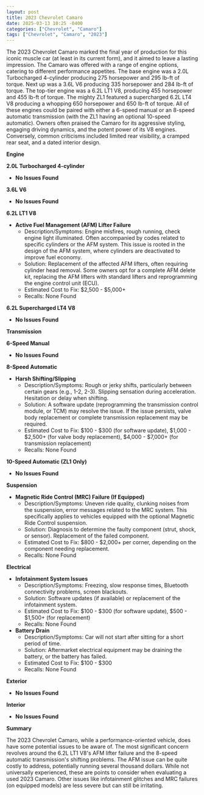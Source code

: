 ```yaml
---
layout: post
title: 2023 Chevrolet Camaro
date: 2025-03-13 10:25 -0400
categories: ["Chevrolet", "Camaro"]
tags: ["Chevrolet", "Camaro", "2023"]
---
```

The 2023 Chevrolet Camaro marked the final year of production for this iconic muscle car (at least in its current form), and it aimed to leave a lasting impression. The Camaro was offered with a range of engine options, catering to different performance appetites. The base engine was a 2.0L Turbocharged 4-cylinder producing 275 horsepower and 295 lb-ft of torque. Next up was a 3.6L V6 producing 335 horsepower and 284 lb-ft of torque. The top-tier engine was a 6.2L LT1 V8, producing 455 horsepower and 455 lb-ft of torque. The mighty ZL1 featured a supercharged 6.2L LT4 V8 producing a whopping 650 horsepower and 650 lb-ft of torque. All of these engines could be paired with either a 6-speed manual or an 8-speed automatic transmission (with the ZL1 having an optional 10-speed automatic). Owners often praised the Camaro for its aggressive styling, engaging driving dynamics, and the potent power of its V8 engines. Conversely, common criticisms included limited rear visibility, a cramped rear seat, and a dated interior design.

**Engine**

**2.0L Turbocharged 4-cylinder**

*   **No Issues Found**

**3.6L V6**

*   **No Issues Found**

**6.2L LT1 V8**

*   **Active Fuel Management (AFM) Lifter Failure**
    *   Description/Symptoms: Engine misfires, rough running, check engine light illuminated. Often accompanied by codes related to specific cylinders or the AFM system. This issue is rooted in the design of the AFM system, where cylinders are deactivated to improve fuel economy.
    *   Solution: Replacement of the affected AFM lifters, often requiring cylinder head removal. Some owners opt for a complete AFM delete kit, replacing the AFM lifters with standard lifters and reprogramming the engine control unit (ECU).
    *   Estimated Cost to Fix: $2,500 - $5,000+
    *   Recalls: None Found

**6.2L Supercharged LT4 V8**

*   **No Issues Found**

**Transmission**

**6-Speed Manual**

*   **No Issues Found**

**8-Speed Automatic**

*   **Harsh Shifting/Slipping**
    *   Description/Symptoms: Rough or jerky shifts, particularly between certain gears (e.g., 1-2, 2-3). Slipping sensation during acceleration. Hesitation or delay when shifting.
    *   Solution: A software update (reprogramming the transmission control module, or TCM) may resolve the issue. If the issue persists, valve body replacement or complete transmission replacement may be required.
    *   Estimated Cost to Fix: $100 - $300 (for software update), $1,000 - $2,500+ (for valve body replacement), $4,000 - $7,000+ (for transmission replacement)
    *   Recalls: None Found

**10-Speed Automatic (ZL1 Only)**

*   **No Issues Found**

**Suspension**

*   **Magnetic Ride Control (MRC) Failure (If Equipped)**
    *   Description/Symptoms: Uneven ride quality, clunking noises from the suspension, error messages related to the MRC system. This specifically applies to vehicles equipped with the optional Magnetic Ride Control suspension.
    *   Solution: Diagnosis to determine the faulty component (strut, shock, or sensor). Replacement of the failed component.
    *   Estimated Cost to Fix: $800 - $2,000+ per corner, depending on the component needing replacement.
    *   Recalls: None Found

**Electrical**

*   **Infotainment System Issues**
    *   Description/Symptoms: Freezing, slow response times, Bluetooth connectivity problems, screen blackouts.
    *   Solution: Software updates (if available) or replacement of the infotainment system.
    *   Estimated Cost to Fix: $100 - $300 (for software update), $500 - $1,500+ (for replacement)
    *   Recalls: None Found
*   **Battery Drain**
    *   Description/Symptoms: Car will not start after sitting for a short period of time.
    *   Solution: Aftermarket electrical equipment may be draining the battery, or the battery has failed.
    *   Estimated Cost to Fix: $100 - $300
    *   Recalls: None Found

**Exterior**

*   **No Issues Found**

**Interior**

*   **No Issues Found**

**Summary**

The 2023 Chevrolet Camaro, while a performance-oriented vehicle, does have some potential issues to be aware of. The most significant concern revolves around the 6.2L LT1 V8's AFM lifter failure and the 8-speed automatic transmission's shifting problems. The AFM issue can be quite costly to address, potentially running several thousand dollars. While not universally experienced, these are points to consider when evaluating a used 2023 Camaro. Other issues like infotainment glitches and MRC failures (on equipped models) are less severe but can still be irritating.


